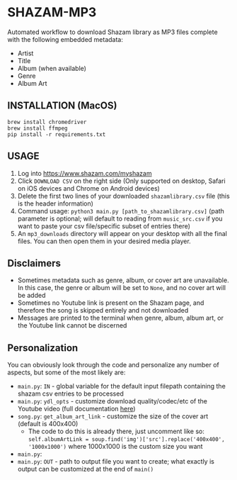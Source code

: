 # SHAZAM-MP3

Automated workflow to download Shazam library as MP3 files complete with the following embedded metadata:
* Artist
* Title
* Album (when available)
* Genre
* Album Art

## INSTALLATION (MacOS)

```
brew install chromedriver
brew install ffmpeg
pip install -r requirements.txt
```

## USAGE
1. Log into https://www.shazam.com/myshazam
2. Click `DOWNLOAD CSV` on the right side (Only supported on desktop, Safari on iOS devices and Chrome on Android devices)
3. Delete the first two lines of your downloaded `shazamlibrary.csv` file (this is the header information)
4. Command usage: `python3 main.py [path_to_shazamlibrary.csv]` (path parameter is optional; will default to reading from `music_src.csv` if you want to paste your csv file/specific subset of entries there)
5. An `mp3_downloads` directory will appear on your desktop with all the final files. You can then open them in your desired media player.


## Disclaimers
* Sometimes metadata such as genre, album, or cover art are unavailable. In this case, the genre or album will be set to `None`, and no cover art will be added
* Sometimes no Youtube link is present on the Shazam page, and therefore the song is skipped entirely and not downloaded
* Messages are printed to the terminal when genre, album, album art, or the Youtube link cannot be discerned


## Personalization
You can obviously look through the code and personalize any number of aspects, but some of the most likely are:
* `main.py`: `IN` - global variable for the default input filepath containing the shazam csv entries to be processed
* `main.py`: `ydl_opts` - customize download quality/codec/etc of the Youtube video (full documentation [here](https://github.com/ytdl-org/youtube-dl/blob/master/README.md#options))
* `song.py`: `get_album_art_link` - customize the size of the cover art (default is 400x400)
    * The code to do this is already there, just uncomment like so: `self.albumArtLink = soup.find('img')['src'].replace('400x400', '1000x1000')` where 1000x1000 is the custom size you want
* `main.py`: 
* `main.py`: `OUT` - path to output file you want to create; what exactly is output can be customized at the end of `main()`
